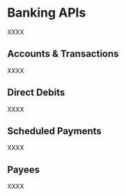 # Banking APIs

XXXX

## Accounts & Transactions

XXXX

## Direct Debits

XXXX

## Scheduled Payments

XXXX

## Payees

XXXX
